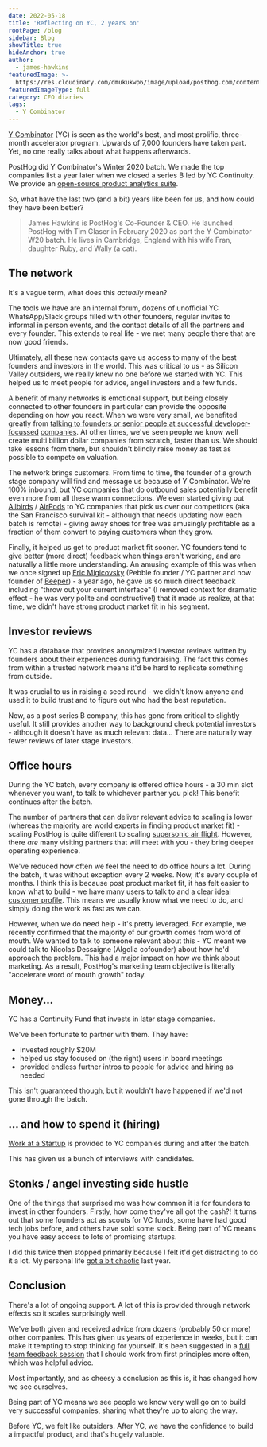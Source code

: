 ```yaml
---
date: 2022-05-18
title: 'Reflecting on YC, 2 years on'
rootPage: /blog
sidebar: Blog
showTitle: true
hideAnchor: true
author:
  - james-hawkins
featuredImage: >-
  https://res.cloudinary.com/dmukukwp6/image/upload/posthog.com/contents/images/blog/posthog-ceo-diary-blog.png
featuredImageType: full
category: CEO diaries
tags:
  - Y Combinator
---
```


[Y Combinator](https://www.ycombinator.com/) (YC) is seen as the world's best, and most prolific, three-month accelerator program. Upwards of 7,000 founders have taken part. Yet, no one really talks about what happens afterwards.

PostHog did Y Combinator's Winter 2020 batch. We made the top companies list a year later when we closed a series B led by YC Continuity. We provide an [open-source product analytics suite](https://posthog.com/).

So, what have the last two (and a bit) years like been for us, and how could they have been better?

> James Hawkins is PostHog's Co-Founder & CEO. He launched PostHog with Tim Glaser in February 2020 as part the Y Combinator W20 batch. He lives in Cambridge, England with his wife Fran, daughter Ruby, and Wally (a cat).

## The network

It's a vague term, what does this _actually_ mean?

The tools we have are an internal forum, dozens of unofficial YC WhatsApp/Slack groups filled with other founders, regular invites to informal in person events, and the contact details of all the partners and every founder. This extends to real life - we met many people there that are now good friends.

Ultimately, all these new contacts gave us access to many of the best founders and investors in the world. This was critical to us - as Silicon Valley outsiders, we really knew no one before we started with YC. This helped us to meet people for advice, angel investors and a few funds.

A benefit of many networks is emotional support, but being closely connected to other founders in particular can provide the opposite depending on how you react. When we were very small, we benefited greatly from [talking to founders or senior people at successful developer-focussed](a-chat-with-sid) [companies](ceo-diary-4#hiring-the-right-people--what-stripe-taught-me
). At other times, we've seen people we know well create multi billion dollar companies from scratch, faster than us. We should take lessons from them, but shouldn't blindly raise money as fast as possible to compete on valuation.

The network brings customers. From time to time, the founder of a growth stage company will find and message us because of Y Combinator. We're 100% inbound, but YC companies that do outbound sales potentially benefit even more from all these warm connections. We even started giving out [Allbirds](https://www.allbirds.com/) / [AirPods](https://www.apple.com/airpods/) to YC companies that pick us over our competitors (aka the San Francisco survival kit - although that needs updating now each batch is remote) - giving away shoes for free was amusingly profitable as a fraction of them convert to paying customers when they grow.

Finally, it helped us get to product market fit sooner. YC founders tend to give better (more direct) feedback when things aren't working, and are naturally a little more understanding. An amusing example of this was when we once signed up [Eric Migicovsky](https://twitter.com/ericmigi?lang=en) (Pebble founder / YC partner and now founder of [Beeper](https://www.beeper.com/)) - a year ago, he gave us so much direct feedback including "throw out your current interface" (I removed context for dramatic effect - he was very polite and constructive!) that it made us realize, at that time, we didn't have strong product market fit in his segment.

## Investor reviews

YC has a database that provides anonymized investor reviews written by founders about their experiences during fundraising. The fact this comes from within a trusted network means it'd be hard to replicate something from outside.

It was crucial to us in raising a seed round - we didn't know anyone and used it to build trust and to figure out who had the best reputation.

Now, as a post series B company, this has gone from critical to slightly useful. It still provides another way to background check potential investors - although it doesn't have as much relevant data... There are naturally way fewer reviews of later stage investors.

## Office hours

During the YC batch, every company is offered office hours - a 30 min slot whenever you want, to talk to whichever partner you pick! This benefit continues after the batch.

The number of partners that can deliver relevant advice to scaling is lower (whereas the majority are world experts in finding product market fit) - scaling PostHog is quite different to scaling [supersonic air flight](https://boomsupersonic.com/). However, there *are* many visiting partners that will meet with you - they bring deeper operating experience.

We've reduced how often we feel the need to do office hours a lot. During the batch, it was without exception every 2 weeks. Now, it's every couple of months. I think this is because post product market fit, it has felt easier to know what to build - we have many users to talk to and a clear [ideal customer profile](/newsletter/ideal-customer-profile-framework). This means we usually know what we need to do, and simply doing the work as fast as we can.

However, when we do need help - it's pretty leveraged. For example, we recently confirmed that the majority of our growth comes from word of mouth. We wanted to talk to someone relevant about this - YC meant we could talk to Nicolas Dessaigne (Algolia cofounder) about how he'd approach the problem. This had a major impact on how we think about marketing. As a result, PostHog's marketing team objective is literally "accelerate word of mouth growth" today.

## Money...

YC has a Continuity Fund that invests in later stage companies.

We've been fortunate to partner with them. They have:

* invested roughly $20M
* helped us stay focused on (the right) users in board meetings
* provided endless further intros to people for advice and hiring as needed

This isn't guaranteed though, but it wouldn't have happened if we'd not gone through the batch.

## ... and how to spend it (hiring)

[Work at a Startup](https://www.workatastartup.com/) is provided to YC companies during and after the batch.

This has given us a bunch of interviews with candidates.

## Stonks / angel investing side hustle

One of the things that surprised me was how common it is for founders to invest in other founders. Firstly, how come they've all got the cash?! It turns out that some founders act as scouts for VC funds, some have had good tech jobs before, and others have sold some stock. Being part of YC means you have easy access to lots of promising startups.

I did this twice then stopped primarily because I felt it'd get distracting to do it a lot. My personal life [got a bit chaotic](ceo-diary-3) last year.

## Conclusion

There's a lot of ongoing support. A lot of this is provided through network effects so it scales surprisingly well.

We've both given and received advice from dozens (probably 50 or more) other companies. This has given us years of experience in weeks, but it can make it tempting to stop thinking for yourself. It's been suggested in a [full team feedback session](../handbook/people/feedback#full-team-feedback-sessions) that I should work from first principles more often, which was helpful advice.

Most importantly, and as cheesy a conclusion as this is, it has changed how we see ourselves. 

Being part of YC means we see people we know very well go on to build very successful companies, sharing what they're up to along the way. 

Before YC, we felt like outsiders. After YC, we have the confidence to build a impactful product, and that's hugely valuable.

<NewsletterForm />
